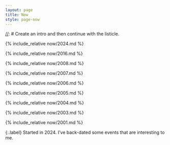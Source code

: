 ```yaml
---
layout: page
title: Now
style: page-now
---
```


[//]: # "Think of what you’d tell a friend you hadn’t seen in a year."
[//]: # Create an intro and then continue with the listicle.

<section class="page-now__now" markdown="1">
{% include_relative now/2024.md %}
</section>

{% include_relative now/2016.md %}

{% include_relative now/2008.md %}

{% include_relative now/2007.md %}

{% include_relative now/2006.md %}

{% include_relative now/2005.md %}

{% include_relative now/2004.md %}

{% include_relative now/2003.md %}

{% include_relative now/2001.md %}

{:.label}
Started in 2024.
I’ve back-dated some events that are interesting to me.